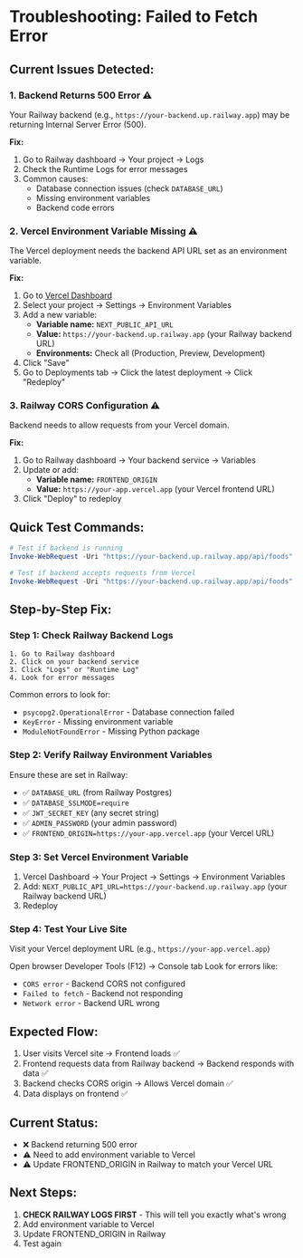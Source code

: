 # Troubleshooting: Failed to Fetch Error

## Current Issues Detected:

### 1. Backend Returns 500 Error ⚠️
Your Railway backend (e.g., `https://your-backend.up.railway.app`) may be returning Internal Server Error (500).

**Fix:**
1. Go to Railway dashboard → Your project → Logs
2. Check the Runtime Logs for error messages
3. Common causes:
   - Database connection issues (check `DATABASE_URL`)
   - Missing environment variables
   - Backend code errors

### 2. Vercel Environment Variable Missing ⚠️
The Vercel deployment needs the backend API URL set as an environment variable.

**Fix:**
1. Go to [Vercel Dashboard](https://vercel.com/dashboard)
2. Select your project → Settings → Environment Variables
3. Add a new variable:
   - **Variable name:** `NEXT_PUBLIC_API_URL`
   - **Value:** `https://your-backend.up.railway.app` (your Railway backend URL)
   - **Environments:** Check all (Production, Preview, Development)
4. Click "Save"
5. Go to Deployments tab → Click the latest deployment → Click "Redeploy"

### 3. Railway CORS Configuration ⚠️
Backend needs to allow requests from your Vercel domain.

**Fix:**
1. Go to Railway dashboard → Your backend service → Variables
2. Update or add:
   - **Variable name:** `FRONTEND_ORIGIN`
   - **Value:** `https://your-app.vercel.app` (your Vercel frontend URL)
3. Click "Deploy" to redeploy

## Quick Test Commands:

```powershell
# Test if backend is running
Invoke-WebRequest -Uri "https://your-backend.up.railway.app/api/foods"

# Test if backend accepts requests from Vercel
Invoke-WebRequest -Uri "https://your-backend.up.railway.app/api/foods" -Headers @{"Origin"="https://your-app.vercel.app"}
```

## Step-by-Step Fix:

### Step 1: Check Railway Backend Logs
```
1. Go to Railway dashboard
2. Click on your backend service
3. Click "Logs" or "Runtime Log"
4. Look for error messages
```

Common errors to look for:
- `psycopg2.OperationalError` - Database connection failed
- `KeyError` - Missing environment variable
- `ModuleNotFoundError` - Missing Python package

### Step 2: Verify Railway Environment Variables
Ensure these are set in Railway:
- ✅ `DATABASE_URL` (from Railway Postgres)
- ✅ `DATABASE_SSLMODE=require`
- ✅ `JWT_SECRET_KEY` (any secret string)
- ✅ `ADMIN_PASSWORD` (your admin password)
- ✅ `FRONTEND_ORIGIN=https://your-app.vercel.app` (your Vercel URL)

### Step 3: Set Vercel Environment Variable
1. Vercel Dashboard → Your Project → Settings → Environment Variables
2. Add: `NEXT_PUBLIC_API_URL=https://your-backend.up.railway.app` (your Railway backend URL)
3. Redeploy

### Step 4: Test Your Live Site
Visit your Vercel deployment URL (e.g., `https://your-app.vercel.app`)

Open browser Developer Tools (F12) → Console tab
Look for errors like:
- `CORS error` - Backend CORS not configured
- `Failed to fetch` - Backend not responding
- `Network error` - Backend URL wrong

## Expected Flow:

1. User visits Vercel site → Frontend loads ✅
2. Frontend requests data from Railway backend → Backend responds with data ✅
3. Backend checks CORS origin → Allows Vercel domain ✅
4. Data displays on frontend ✅

## Current Status:

- ❌ Backend returning 500 error
- ⚠️ Need to add environment variable to Vercel
- ⚠️ Update FRONTEND_ORIGIN in Railway to match your Vercel URL

## Next Steps:

1. **CHECK RAILWAY LOGS FIRST** - This will tell you exactly what's wrong
2. Add environment variable to Vercel
3. Update FRONTEND_ORIGIN in Railway
4. Test again
